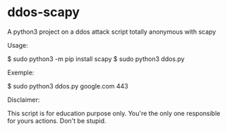 # ddos-scapy
A python3 project on a ddos attack script totally anonymous with scapy

Usage:

$ sudo python3 -m pip install scapy
$ sudo python3 ddos.py <targetIP> <targetPort>

Exemple:

$ sudo python3 ddos.py google.com 443

Disclaimer:

This script is for education purpose only.
You're the only one responsible for yours actions.
Don't be stupid.
